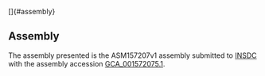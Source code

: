 []{#assembly}

Assembly
--------

The assembly presented is the ASM157207v1 assembly submitted to
[INSDC](http://www.insdc.org) with the assembly accession
[GCA\_001572075.1](http://www.ebi.ac.uk/ena/data/view/GCA_001572075.1).
